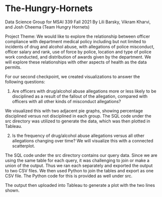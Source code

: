 # The-Hungry-Hornets
Data Science Group for MSAI 339 Fall 2021
By Lili Barsky, Vikram Kharvi, and Josh Cheema (Team
Hungry Hornets)

Project Theme: We would like to explore the relationship between officer compliance with department medical policy including but not limited to incidents of drug and alcohol abuse, with allegations of police misconduct, officer salary and rank, use of force by police, location and type of police work conducted, and distribution of awards given by the department. We will explore these relationships with other aspects of health as the data permits.

For our second checkpoint, we created visualizations to answer the following questions:

1) Are officers with drug/alcohol abuse allegations more or less likely to be disciplined as a result of the fallout of the allegation, compared with officers with all other kinds of misconduct allegations?

We visualized this with two adjacent pie graphs, showing percentage disciplined versus not disciplined in each group. The SQL code under the src directory was utilized to generate the data, which was then plotted in Tableau.

2) Is the frequency of drug/alcohol abuse allegations versus all other allegations changing over time? We will visualize this with a connected scatterplot.

The SQL code under the src directory contains our query data. Since we are using the same table for each query, it was challenging to join or make a union of the output. Thus we ran each separately and exported the output to two CSV files. We then used Python to join the tables and export as one CSV file. The Python code for this is provided as well under src.

The output then uploaded into Tableau to generate a plot with the two lines shown.
